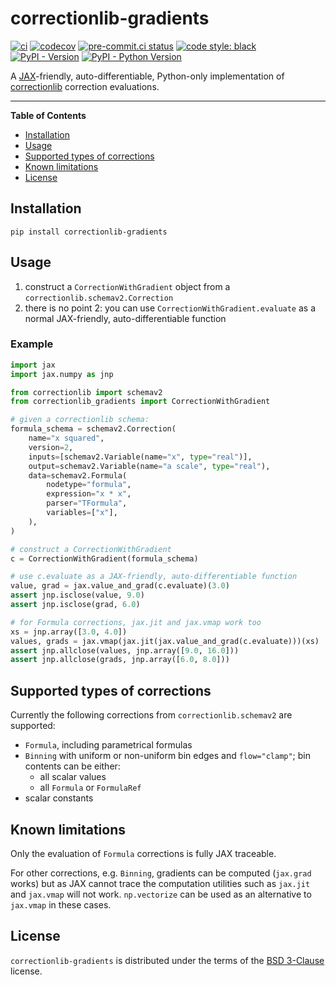 # correctionlib-gradients

[![ci](https://github.com/eguiraud/correctionlib-gradients/actions/workflows/test.yml/badge.svg?branch=main)](https://github.com/eguiraud/correctionlib-gradients/actions/workflows/test.yml)
[![codecov](https://codecov.io/gh/eguiraud/correctionlib-gradients/graph/badge.svg?token=T4F8CB1DYN)](https://codecov.io/gh/eguiraud/correctionlib-gradients)
[![pre-commit.ci status](https://results.pre-commit.ci/badge/github/eguiraud/correctionlib-gradients/main.svg)](https://results.pre-commit.ci/latest/github/eguiraud/correctionlib-gradients/main)
[![code style: black](https://img.shields.io/badge/code%20style-black-000000.svg)](https://github.com/psf/black)
[![PyPI - Version](https://img.shields.io/pypi/v/correctionlib-gradients.svg)](https://pypi.org/project/correctionlib-gradients)
[![PyPI - Python Version](https://img.shields.io/pypi/pyversions/correctionlib-gradients.svg)](https://pypi.org/project/correctionlib-gradients)

A [JAX](https://jax.readthedocs.io)-friendly, auto-differentiable, Python-only implementation of [correctionlib](https://github.com/cms-nanoAOD/correctionlib) correction evaluations.

---

**Table of Contents**

- [Installation](#installation)
- [Usage](#usage)
- [Supported types of corrections](#supported-types-of-corrections)
- [Known limitations](#known-limitations)
- [License](#license)

## Installation

```console
pip install correctionlib-gradients
```

## Usage

1. construct a `CorrectionWithGradient` object from a `correctionlib.schemav2.Correction`
2. there is no point 2: you can use `CorrectionWithGradient.evaluate` as a normal JAX-friendly, auto-differentiable function

### Example

```python
import jax
import jax.numpy as jnp

from correctionlib import schemav2
from correctionlib_gradients import CorrectionWithGradient

# given a correctionlib schema:
formula_schema = schemav2.Correction(
    name="x squared",
    version=2,
    inputs=[schemav2.Variable(name="x", type="real")],
    output=schemav2.Variable(name="a scale", type="real"),
    data=schemav2.Formula(
        nodetype="formula",
        expression="x * x",
        parser="TFormula",
        variables=["x"],
    ),
)

# construct a CorrectionWithGradient
c = CorrectionWithGradient(formula_schema)

# use c.evaluate as a JAX-friendly, auto-differentiable function
value, grad = jax.value_and_grad(c.evaluate)(3.0)
assert jnp.isclose(value, 9.0)
assert jnp.isclose(grad, 6.0)

# for Formula corrections, jax.jit and jax.vmap work too
xs = jnp.array([3.0, 4.0])
values, grads = jax.vmap(jax.jit(jax.value_and_grad(c.evaluate)))(xs)
assert jnp.allclose(values, jnp.array([9.0, 16.0]))
assert jnp.allclose(grads, jnp.array([6.0, 8.0]))
```

## Supported types of corrections

Currently the following corrections from `correctionlib.schemav2` are supported:

- `Formula`, including parametrical formulas
- `Binning` with uniform or non-uniform bin edges and `flow="clamp"`; bin contents can be either:
  - all scalar values
  - all `Formula` or `FormulaRef`
- scalar constants

## Known limitations

Only the evaluation of `Formula` corrections is fully JAX traceable.

For other corrections, e.g. `Binning`, gradients can be computed (`jax.grad` works) but as JAX cannot
trace the computation utilities such as `jax.jit` and `jax.vmap` will not work.
`np.vectorize` can be used as an alternative to `jax.vmap` in these cases.

## License

`correctionlib-gradients` is distributed under the terms of the [BSD 3-Clause](https://spdx.org/licenses/BSD-3-Clause.html) license.
